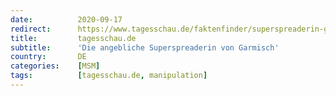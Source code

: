 ```yaml
---
date:          2020-09-17
redirect:      https://www.tagesschau.de/faktenfinder/superspreaderin-garmisch-corona-101.html
title:         tagesschau.de
subtitle:      'Die angebliche Superspreaderin von Garmisch'
country:       DE
categories:    [MSM]
tags:          [tagesschau.de, manipulation]
---
```

